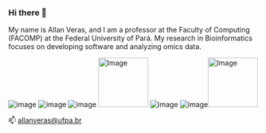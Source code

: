 ### Hi there 👋

My name is Allan Veras, and I am a professor at the Faculty of Computing (FACOMP) at the Federal University of Pará. My research in Bioinformatics focuses on developing software and analyzing omics data.

![image](https://github.com/allanverasce/allanverasce/assets/25986290/b7b4cc53-693f-4321-a3fe-9ce259f2a009) ![image](https://github.com/allanverasce/allanverasce/assets/25986290/e9eef5db-3d9e-419d-bc31-c29c16076146) ![image](https://github.com/allanverasce/allanverasce/assets/25986290/5b9970c0-2ba7-49fa-be2c-72975710f9a7) <image src="https://github.com/allanverasce/allanverasce/assets/25986290/3f178481-786d-4e6f-b46f-7e10732e9ca8" alt="Image" width="100"/> ![image](https://github.com/allanverasce/allanverasce/assets/25986290/edfd02bc-1396-47a8-886f-c52d10508b0d) ![image](https://github.com/allanverasce/allanverasce/assets/25986290/40202eba-0262-4e67-bf4a-3d6d8de7d52a)<image src="https://github.com/allanverasce/allanverasce/assets/25986290/a1c5c0f8-fa50-4d52-b477-ed09ddc246a4" alt="Image" width="100"/>










📫 allanveras@ufpa.br

<!--
**allanverasce/allanverasce** is a ✨ _special_ ✨ repository because its `README.md` (this file) appears on your GitHub profile.


